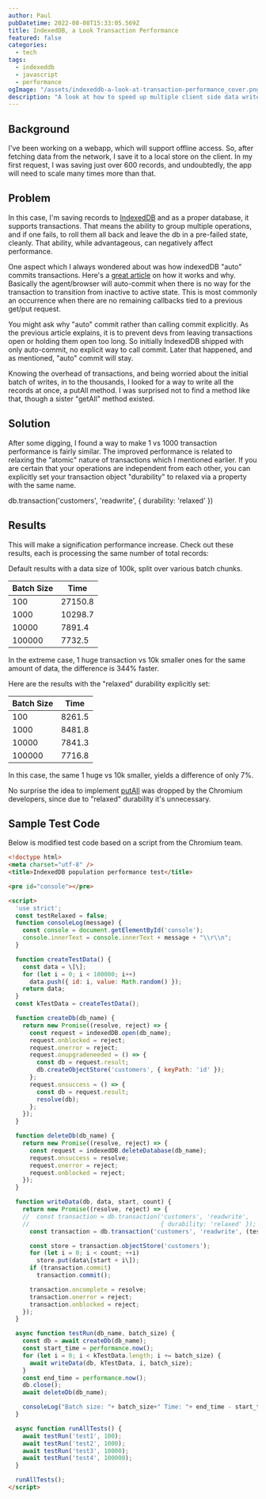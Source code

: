 ```yaml
---
author: Paul
pubDatetime: 2022-08-08T15:33:05.569Z
title: IndexedDB, a Look Transaction Performance
featured: false
categories:
  - tech
tags:
  - indexeddb
  - javascript
  - performance
ogImage: "/assets/indexeddb-a-look-at-transaction-performance_cover.png"
description: "A look at how to speed up multiple client side data writes when using Indexeddb."
---
```


## Background

I've been working on a webapp, which will support offline access. So, after fetching data from the network, I save it to a local store on the client. In my first request, I was saving just over 600 records, and undoubtedly, the app will need to scale many times more than that.

## Problem

In this case, I'm saving records to [IndexedDB](https://www.paultman.com/from-localstorage-to-indexeddb/) and as a proper database, it supports transactions. That means the ability to group multiple operations, and if one fails, to roll them all back and leave the db in a pre-failed state, cleanly. That ability, while advantageous, can negatively affect performance.

One aspect which I always wondered about was how indexedDB "auto" commits transactions. Here's a [great article](https://andreas-butler.github.io/idb-transaction-commit/EXPLAINER.html#why-an-explicit-commit-function-was-not-initially-shipped) on how it works and why. Basically the agent/browser will auto-commit when there is no way for the transaction to transition from inactive to active state. This is most commonly an occurrence when there are no remaining callbacks tied to a previous get/put request.

You might ask why "auto" commit rather than calling commit explicitly. As the previous article explains, it is to prevent devs from leaving transactions open or holding them open too long. So initially IndexedDB shipped with only auto-commit, no explicit way to call commit. Later that happened, and as mentioned, "auto" commit will stay.

Knowing the overhead of transactions, and being worried about the initial batch of writes, in to the thousands, I looked for a way to write all the records at once, a putAll method. I was surprised not to find a method like that, though a sister "getAll" method existed.

## Solution

After some digging, I found a way to make 1 vs 1000 transaction performance is fairly similar. The improved performance is related to relaxing the "atomic" nature of transactions which I mentioned earlier. If you are certain that your operations are independent from each other, you can explicitly set your transaction object "durability" to relaxed via a property with the same name.

db.transaction('customers', 'readwrite', { durability: 'relaxed' })

## Results

This will make a signification performance increase. Check out these results, each is processing the same number of total records:

Default results with a data size of 100k, split over various batch chunks.

<div class="w-60">

| Batch Size | Time    |
| ---------- | ------- |
| 100        | 27150.8 |
| 1000       | 10298.7 |
| 10000      | 7891.4  |
| 100000     | 7732.5  |

</div>
In the extreme case, 1 huge transaction vs 10k smaller ones for the same amount of data, the difference is 344% faster.

Here are the results with the "relaxed" durability explicitly set:

<div class="w-60">

| Batch Size | Time   |
| ---------- | ------ |
| 100        | 8261.5 |
| 1000       | 8481.8 |
| 10000      | 7841.3 |
| 100000     | 7716.8 |

</div>
In this case, the same 1 huge vs 10k smaller, yields a difference of only 7%.

No surprise the idea to implement [putAll](https://bugs.chromium.org/p/chromium/issues/detail?id=1087927) was dropped by the Chromium developers, since due to "relaxed" durability it's unnecessary.

## Sample Test Code

Below is modified test code based on a script from the Chromium team.

```html
<!doctype html>
<meta charset="utf-8" />
<title>IndexedDB population performance test</title>

<pre id="console"></pre>

<script>
  'use strict';
  const testRelaxed = false;
  function consoleLog(message) {
    const console = document.getElementById('console');
    console.innerText = console.innerText + message + "\\r\\n";
  }

  function createTestData() {
    const data = \[\];
    for (let i = 0; i < 100000; i++)
      data.push({ id: i, value: Math.random() });
    return data;
  }
  const kTestData = createTestData();

  function createDb(db_name) {
    return new Promise((resolve, reject) => {
      const request = indexedDB.open(db_name);
      request.onblocked = reject;
      request.onerror = reject;
      request.onupgradeneeded = () => {
        const db = request.result;
        db.createObjectStore('customers', { keyPath: 'id' });
      };
      request.onsuccess = () => {
        const db = request.result;
        resolve(db);
      };
    });
  }

  function deleteDb(db_name) {
    return new Promise((resolve, reject) => {
      const request = indexedDB.deleteDatabase(db_name);
      request.onsuccess = resolve;
      request.onerror = reject;
      request.onblocked = reject;
    });
  }

  function writeData(db, data, start, count) {
    return new Promise((resolve, reject) => {
    //  const transaction = db.transaction('customers', 'readwrite',
    //                                     { durability: 'relaxed' });
      const transaction = db.transaction('customers', 'readwrite', (testRelaxed)?{ durability: 'relaxed' }:{});

      const store = transaction.objectStore('customers');
      for (let i = 0; i < count; ++i)
        store.put(data\[start + i\]);
      if (transaction.commit)
        transaction.commit();

      transaction.oncomplete = resolve;
      transaction.onerror = reject;
      transaction.onblocked = reject;
    });
  }

  async function testRun(db_name, batch_size) {
    const db = await createDb(db_name);
    const start_time = performance.now();
    for (let i = 0; i < kTestData.length; i += batch_size) {
      await writeData(db, kTestData, i, batch_size);
    }
    const end_time = performance.now();
    db.close();
    await deleteDb(db_name);

    consoleLog("Batch size: "+ batch_size+" Time: "+ end_time - start_time);
  }

  async function runAllTests() {
    await testRun('test1', 100);
    await testRun('test2', 1000);
    await testRun('test3', 10000);
    await testRun('test4', 100000);
  }

  runAllTests();
</script>
```
